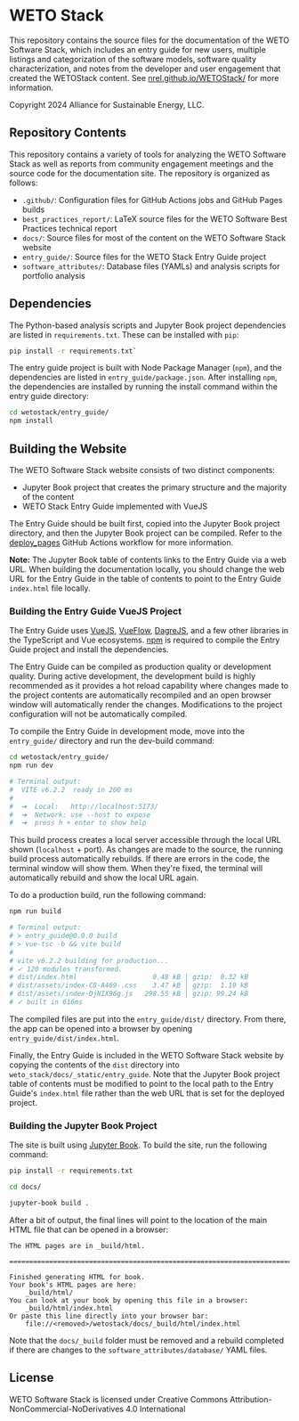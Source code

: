 
# WETO Stack

This repository contains the source files for the documentation of the WETO Software Stack,
which includes an entry guide for new users,
multiple listings and categorization of the software models,
software quality characterization,
and notes from the developer and user engagement that created the WETOStack content.
See [nrel.github.io/WETOStack/](https://nrel.github.io/WETOStack/) for more information.

Copyright 2024 Alliance for Sustainable Energy, LLC.

## Repository Contents

This repository contains a variety of tools for analyzing the WETO Software Stack as well as
reports from community engagement meetings and the source code for the documentation site.
The repository is organized as follows:

- `.github/`: Configuration files for GitHub Actions jobs and GitHub Pages builds
- `best_practices_report/`: LaTeX source files for the WETO Software Best Practices technical report
- `docs/`: Source files for most of the content on the WETO Software Stack website
- `entry_guide/`: Source files for the WETO Stack Entry Guide project
- `software_attributes/`: Database files (YAMLs) and analysis scripts for portfolio analysis

## Dependencies

The Python-based analysis scripts and Jupyter Book project dependencies are listed in
`requirements.txt`. These can be installed with `pip`:

```bash
pip install -r requirements.txt`
```

The entry guide project is built with Node Package Manager (`npm`), and the dependencies are
listed in `entry_guide/package.json`. After installing `npm`, the dependencies are
installed by running the install command within the entry guide directory:

```bash
cd wetostack/entry_guide/
npm install
```

## Building the Website

The WETO Software Stack website consists of two distinct components:
- Jupyter Book project that creates the primary structure and the majority of the content
- WETO Stack Entry Guide implemented with VueJS

The Entry Guide should be built first, copied into the Jupyter Book project directory,
and then the Jupyter Book project can be compiled. Refer to the
[deploy_pages](https://github.com/NREL/WETOStack/blob/main/.github/workflows/deploy-pages.yaml)
GitHub Actions workflow for more information.

**Note:** The Jupyter Book table of contents links to the Entry Guide via a web URL. When
building the documentation locally, you should change the web URL for the Entry Guide in the
table of contents to point to the Entry Guide `index.html` file locally.

### Building the Entry Guide VueJS Project

The Entry Guide uses [VueJS](https://vuejs.org), [VueFlow](https://vueflow.dev),
[DagreJS](https://github.com/dagrejs/dagre), and a few other libraries in the TypeScript and
Vue ecosystems.
[npm](https://docs.npmjs.com/downloading-and-installing-node-js-and-npm) is required to
compile the Entry Guide project and install the dependencies.

The Entry Guide can be compiled as production quality or development quality.
During active development, the development build is highly recommended as it provides a
hot reload capability where changes made to the project contents are automatically recompiled
and an open browser window will automatically render the changes.
Modifications to the project configuration will not be automatically compiled.

To compile the Entry Guide in development mode, move into the `entry_guide/` directory
and run the dev-build command:

```bash
cd wetostack/entry_guide/
npm run dev

# Terminal output:
#  VITE v6.2.2  ready in 200 ms
#
#  ➜  Local:   http://localhost:5173/
#  ➜  Network: use --host to expose
#  ➜  press h + enter to show help
```
This build process creates a local server accessible through the local URL shown
(`localhost` + port).
As changes are made to the source, the running build process automatically rebuilds.
If there are errors in the code, the terminal window will show them.
When they're fixed, the terminal will automatically rebuild and show the local URL again.

To do a production build, run the following command:

```bash
npm run build

# Terminal output:
# > entry_guide@0.0.0 build
# > vue-tsc -b && vite build
# 
# vite v6.2.2 building for production...
# ✓ 120 modules transformed.
# dist/index.html                   0.48 kB │ gzip:  0.32 kB
# dist/assets/index-C8-A469-.css    3.47 kB │ gzip:  1.19 kB
# dist/assets/index-DjNIX96g.js   298.55 kB │ gzip: 99.24 kB
# ✓ built in 616ms
```
The compiled files are put into the `entry_guide/dist/` directory. From there, the app can be
opened into a browser by opening `entry_guide/dist/index.html`.

Finally, the Entry Guide is included in the WETO Software Stack website by copying the
contents of the `dist` directory into `weto_stack/docs/_static/entry_guide`. Note that
the Jupyter Book project table of contents must be modified to point to the local path
to the Entry Guide's `index.html` file rather than the web URL that is set for the
deployed project.

### Building the Jupyter Book Project

The site is built using [Jupyter Book](https://jupyterbook.org/intro.html).
To build the site, run the following command:

```bash
pip install -r requirements.txt

cd docs/

jupyter-book build .
```

After a bit of output, the final lines will point to the location of the main HTML file
that can be opened in a browser:

```
The HTML pages are in _build/html.

===============================================================================

Finished generating HTML for book.
Your book's HTML pages are here:
    _build/html/
You can look at your book by opening this file in a browser:
    _build/html/index.html
Or paste this line directly into your browser bar:
    file://<removed>/wetostack/docs/_build/html/index.html
```

Note that the `docs/_build` folder must be removed and a rebuild completed if there are changes to
the `software_attributes/database/` YAML files.

## License

WETO Software Stack is licensed under Creative Commons Attribution-NonCommercial-NoDerivatives 4.0 International
